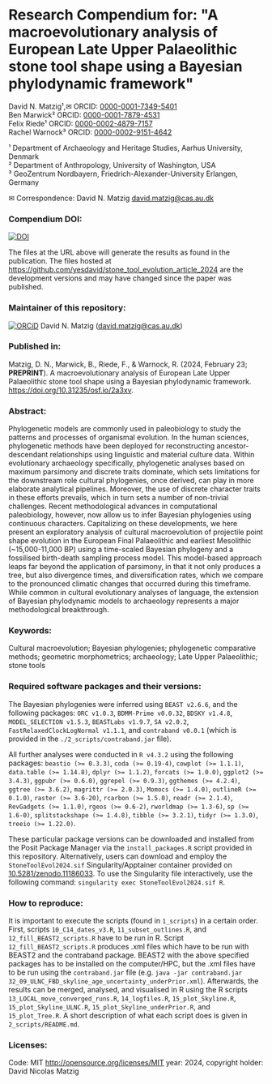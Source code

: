 # Research Compendium for: "A macroevolutionary analysis of European Late Upper Palaeolithic stone tool shape using a Bayesian phylodynamic framework"

David N. Matzig¹,✉ ORCID: [0000-0001-7349-5401](http://orcid.org/0000-0001-7349-5401)  
Ben Marwick² ORCID: [0000-0001-7879-4531](http://orcid.org/0000-0001-7879-4531)  
Felix Riede¹ ORCID: [0000-0002-4879-7157](http://orcid.org/0000-0002-4879-7157)    
Rachel Warnock³ ORCID: [0000-0002-9151-4642](http://orcid.org/0000-0002-9151-4642)    

¹ Department of Archaeology and Heritage Studies, Aarhus University, Denmark  
² Department of Anthropology, University of Washington, USA   
³ GeoZentrum Nordbayern, Friedrich-Alexander-University Erlangen, Germany

✉ Correspondence: David N. Matzig <david.matzig@cas.au.dk>  


### Compendium DOI:

[![DOI](https://zenodo.org/badge/511112726.svg)](https://zenodo.org/doi/10.5281/zenodo.10693325)

The files at the URL above will generate the results as found in the publication. The files hosted at <https://github.com/yesdavid/stone_tool_evolution_article_2024> are the development versions and may have changed since the paper was published.

### Maintainer of this repository:

[![ORCiD](https://img.shields.io/badge/ORCiD-0000--0001--7349--5401-green.svg)](http://orcid.org/0000-0001-7349-5401) David N. Matzig (<david.matzig@cas.au.dk>) 

### Published in:
Matzig, D. N., Marwick, B., Riede, F., & Warnock, R. (2024, February 23; __PREPRINT__). A macroevolutionary analysis of European Late Upper Palaeolithic stone tool shape using a Bayesian phylodynamic framework. https://doi.org/10.31235/osf.io/2a3xv.  

### Abstract:
Phylogenetic models are commonly used in paleobiology to study the patterns and processes of organismal evolution. In the human sciences, phylogenetic methods have been deployed for reconstructing ancestor-descendant relationships using linguistic and material culture data. Within evolutionary archaeology specifically, phylogenetic analyses based on maximum parsimony and discrete traits dominate, which sets limitations for the downstream role cultural phylogenies, once derived, can play in more elaborate analytical pipelines. Moreover, the use of discrete character traits in these efforts prevails, which in turn sets a number of non-trivial challenges. Recent methodological advances in computational paleobiology, however, now allow us to infer Bayesian phylogenies using continuous characters. Capitalizing on these developments, we here present an exploratory analysis of cultural macroevolution of projectile point shape evolution in the European Final Palaeolithic and earliest Mesolithic (~15,000-11,000 BP) using a time-scaled Bayesian phylogeny and a fossilised birth-death sampling process model. This model-based approach leaps far beyond the application of parsimony, in that it not only produces a tree, but also divergence times, and diversification rates, which we compare to the pronounced climatic changes that occurred during this timeframe. While common in cultural evolutionary analyses of language, the extension of Bayesian phylodynamic models to archaeology represents a major methodological breakthrough.

### Keywords:
Cultural macroevolution; Bayesian phylogenies; phylogenetic comparative methods; geometric morphometrics; archaeology; Late Upper Palaeolithic; stone tools

### Required software packages and their versions:
The Bayesian phylogenies were inferred using `BEAST v2.6.6`, and the following packages: `ORC v1.0.3`, `BDMM-Prime v0.0.32`, `BDSKY v1.4.8`, `MODEL_SELECTION v1.5.3`, `BEASTLabs v1.9.7`, `SA v2.0.2`, `FastRelaxedClockLogNormal v1.1.1`, and `contraband v0.0.1` (which is provided in the `./2_scripts/contraband.jar` file).

All further analyses were conducted in `R v4.3.2` using the following packages: `beastio (>= 0.3.3)`, `coda (>= 0.19-4)`, `cowplot (>= 1.1.1)`, `data.table (>= 1.14.8)`, `dplyr (>= 1.1.2)`, `forcats (>= 1.0.0)`, `ggplot2 (>= 3.4.3)`, `ggpubr (>= 0.6.0)`, `ggrepel (>= 0.9.3)`, `ggthemes (>= 4.2.4)`, `ggtree (>= 3.6.2)`, `magrittr (>= 2.0.3)`, `Momocs (>= 1.4.0)`, `outlineR (>= 0.1.0)`, `raster (>= 3.6-20)`, `rcarbon (>= 1.5.0)`, `readr (>= 2.1.4)`, `RevGadgets (>= 1.1.0)`, `rgeos (>= 0.6-2)`, `rworldmap (>= 1.3-6)`, `sp (>= 1.6-0)`, `splitstackshape (>= 1.4.8)`, `tibble (>= 3.2.1)`, `tidyr (>= 1.3.0)`, `treeio (>= 1.22.0)`.

These particular package versions can be downloaded and installed from the Posit Package Manager via the `install_packages.R` script provided in this repository. Alternatively, users can download and employ the `StoneToolEvol2024.sif` Singularity/Apptainer container provided on [10.5281/zenodo.11186033](https://doi.org/10.5281/zenodo.11186033). To use the Singularity file interactively, use the following command: `singularity exec StoneToolEvol2024.sif R`.

### How to reproduce:

It is important to execute the scripts (found in `1_scripts`) in a certain order. First, scripts `10_C14_dates_v3.R`, `11_subset_outlines.R`, and `12_fill_BEAST2_scripts.R` have to be run in R. Script `12_fill_BEAST2_scripts.R` produces .xml files which have to be run with BEAST2 and the contraband package. BEAST2 with the above specified packages has to be installed on the computer/HPC, but the .xml files have to be run using the `contraband.jar` file (e.g. `java -jar contraband.jar 32_09_ULNC_FBD_skyline_age_uncertainty_underPrior.xml`). Afterwards, the results can be merged, analysed, and visualised in R using the R scripts `13_LOCAL_move_converged_runs.R`, `14_logfiles.R`, `15_plot_Skyline.R`, `15_plot_Skyline_ULNC.R`, `15_plot_Skyline_underPrior.R`, and `15_plot_Tree.R`. A short description of what each script does is given in `2_scripts/README.md`.

### Licenses:

Code: MIT <http://opensource.org/licenses/MIT> year: 2024, copyright holder: David Nicolas Matzig

